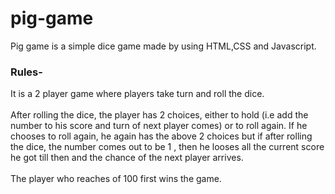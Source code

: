 # pig-game

 Pig game is a simple dice game made by using HTML,CSS and Javascript.
 
 ### Rules-
 
 It is a 2 player game where players take turn and roll the dice.\
 \
 After rolling the dice, the player has  2 choices, either to hold (i.e add the number to his score and turn of next player comes) or to roll again.
 If he chooses to roll again, he again has the above 2 choices but if after rolling the dice, the number comes out to be 1 , then he looses all the current score he got till then and the chance of the next player arrives.\
 \
 The player who reaches of 100 first wins the game.
 
 

